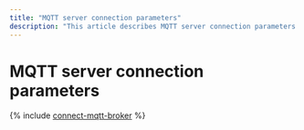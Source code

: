 ```yaml
---
title: "MQTT server connection parameters"
description: "This article describes MQTT server connection parameters."
---
```


# MQTT server connection parameters

{% include [connect-mqtt-broker](../../_includes/iot-core/connect-mqtt-broker.md) %}